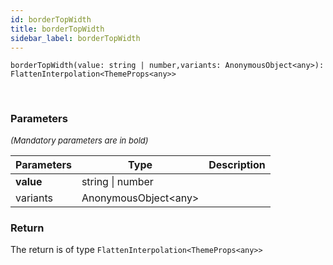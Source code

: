 ```yaml
---
id: borderTopWidth
title: borderTopWidth
sidebar_label: borderTopWidth
---
```


```tsx
borderTopWidth(value: string | number,variants: AnonymousObject<any>): FlattenInterpolation<ThemeProps<any>>
```
<br/>



### Parameters

<font size="2"><i>(Mandatory parameters are in bold)</i></font>

| Parameters | Type | Description |
| --------- | ---- | ----------- |
| **value** | string \| number |  |
| variants | AnonymousObject<any\> |  |


### Return



The return is of type <code>FlattenInterpolation<ThemeProps<any\>\></code>